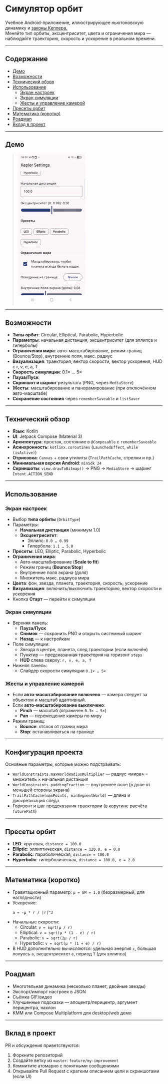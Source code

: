# Симулятор орбит

Учебное Android-приложение, иллюстрирующее ньютоновскую динамику
и [законы Кеплера.](https://ru.wikipedia.org/wiki/%D0%97%D0%B0%D0%BA%D0%BE%D0%BD%D1%8B_%D0%9A%D0%B5%D0%BF%D0%BB%D0%B5%D1%80%D0%B0)  
Меняйте тип орбиты, эксцентриситет, цвета и ограничения мира — наблюдайте траекторию, скорость и
ускорение в реальном времени.

---

## Содержание

- [Демо](#демо)
- [Возможности](#возможности)
- [Технический обзор](#технический-обзор)
- [Использование](#использование)
    - [Экран настроек](#экран-настроек)
    - [Экран симуляции](#экран-симуляции)
    - [Жесты и управление камерой](#жесты-и-управление-камерой)
- [Пресеты орбит](#пресеты-орбит)
- [Математика (коротко)](#математика-коротко)
- [Роадмап](#роадмап)
- [Вклад в проект](#вклад-в-проект)

---

## Демо

> ![Demo](/specification/others/img/kepler.gif)

---

## Возможности

- **Типы орбит**: Circular, Elliptical, Parabolic, Hyperbolic
- **Параметры**: начальная дистанция, эксцентриситет (для эллипса и гиперболы)
- **Ограничения мира**: авто-масштабирование, режим границ (Bounce/Stop), внутренние поля, макс.
  радиус
- **Визуализация**: траектория, вектор скорости, вектор ускорения, HUD c r, v, e, a, T
- **Скорость симуляции**: 0.1× … 5×
- **Пауза/Пуск**
- **Скриншот и шаринг** результата (PNG, через `MediaStore`)
- **Жесты**: масштабирование и панорамирование (при отключённом авто-масштабе)
- **Сохранение состояния** через `rememberSaveable` и `listSaver`

---

## Технический обзор

- **Язык**: Kotlin
- **UI**: Jetpack Compose (Material 3)
- **Архитектура**: простая, состояние в `@Composable` с `rememberSaveable`
- **Асинхронность**: `kotlinx.coroutines` (`LaunchedEffect`, `while (isActive)`)
- **Отрисовка**: `Canvas` + свои утилиты (`TrailPathCache`, стрелки и пр.)
- **Минимальная версия Android**: `minSdk 24`
- **Скриншоты**: `view.drawToBitmap()` → PNG → `MediaStore` → шаринг `Intent.ACTION_SEND`

---

## Использование

### Экран настроек

- Выбор **типа орбиты** (`OrbitType`)
- Параметры:
    - **Начальная дистанция** (минимум 1.0)
    - **Эксцентриситет**:
        - Эллипс: `0.0 … 0.99`
        - Гипербола: `1.1 … 5.0`
- **Пресеты**: LEO, Elliptic, Parabolic, Hyperbolic
- **Ограничения мира**:
    - Авто-масштабирование (**Scale to fit**)
    - Режим границ (**Bounce**/**Stop**)
    - Внутренние поля экрана (доля)
    - Множитель макс. радиуса мира
- **Цвета**: фон, звезда, планета, траектория, скорость, ускорение
- **Визуализация**: включить/выключить траекторию, вектор скорости и ускорения
- Кнопка **Старт** — перейти к симуляции

### Экран симуляции

- Верхняя панель:
    - **Пауза/Пуск**
    - **Снимок** — сохранить PNG и открыть системный шаринг
    - **Назад** — к настройкам
- Поле симуляции:
    - Звезда в центре, планета, след траектории (если включён)
    - Пунктир — предсказанная траектория на горизонт `steps`
    - **HUD** слева сверху: `r, v, e, a, T`
- Нижняя панель:
    - Слайдер скорости симуляции `0.1× … 5×`

### Жесты и управление камерой

- Если **авто-масштабирование включено** — камера следует за объектом и масштаб адаптивный.
- Если **авто-масштабирование выключено**:
    - **Pinch** — масштаб (ограничен `0.3× … 5×`)
    - **Pan** — перемещение камеры по миру
- Режим границ:
    - **Bounce**: отскок от границ мира
    - **Stop**: останавливаться на границе

---

## Конфигурация проекта

Основные параметры, которые можно подстраивать:

- `WorldConstraints.maxWorldRadiusMultiplier` — радиус «мира» = множитель × начальная дистанция
- `WorldConstraints.paddingFraction` — внутреннее поле (в доле от меньшей стороны экрана)
- `TrailPathCache(maxPoints, minSegmentWorld)` — длина и дискретизация следа
- Горизонт и шаг предсказания траектории (в корутине расчёта `futurePath`)

---

## Пресеты орбит

- **LEO**: круговая, `distance = 100.0`
- **Elliptic**: эллиптическая, `distance = 120.0, e = 0.8`
- **Parabolic**: параболическая, `distance = 100.0`
- **Hyperbolic**: гиперболическая, `distance = 100.0, e = 2.0`

---

## Математика (коротко)

- Гравитационный параметр: `μ = GM = 1.0` (безразмерный, для наглядности)
- Ускорение:
  ```
  a = -μ * r / |r|^3
  ```
- Начальные скорости:
    - Circular:   `v = sqrt(μ / r)`
    - Elliptical: `v = sqrt(μ * (1 - e) / r)`
    - Parabolic:  `v = sqrt(2μ / r)`
    - Hyperbolic: `v = sqrt(μ * (1 + e) / r)`
- В HUD дополнительно вычисляются: удельная энергия `ε`, большая полуось `a`, эксцентриситет `e`,
  период `T` (для эллипса)

---

## Роадмап

- Многотельная динамика (несколько планет, двойные звезды)
- Экспорт/импорт настроек в JSON
- Съёмка GIF/видео
- Улучшенные подсказки ― апоцентр/перицентр, аргумент перицентра, наклон
- KMM или Compose Multiplatform для desktop/web демо

---

## Вклад в проект

PR и обсуждения приветствуются:

1. Форкните репозиторий
2. Создайте ветку из `master`: `feature/my-improvement`
3. Коммитите атомарно с понятными сообщениями
4. Открывайте Pull Request с кратким описанием цели и скриншотами (если UI)
